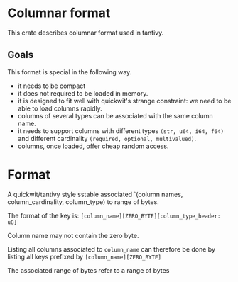 # Columnar format

This crate describes columnar format used in tantivy.


## Goals

This format is special in the following way.
- it needs to be compact
- it does not required to be loaded in memory.
- it is designed to fit well with quickwit's strange constraint:
we need to be able to load columns rapidly.
- columns of several types can be associated with the same column name.
- it needs to support columns with different types `(str, u64, i64, f64)`
and different cardinality `(required, optional, multivalued)`.
- columns, once loaded, offer cheap random access.

# Format

A quickwit/tantivy style sstable associated
`(column names, column_cardinality, column_type) to range of bytes.

The format of the key is:
`[column_name][ZERO_BYTE][column_type_header: u8]`

Column name may not contain the zero byte.

Listing all columns associated to `column_name` can therefore
be done by listing all keys prefixed by
`[column_name][ZERO_BYTE]`

The associated range of bytes refer to a range of bytes

